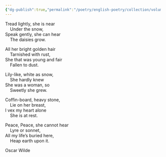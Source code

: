 ```yaml
---
{"dg-publish":true,"permalink":"/poetry/english-poetry/collection/volume-01/requiescat/"}
---
```





Tread lightly, she is near  
    Under the snow,  
Speak gently, she can hear  
    The daisies grow.

All her bright golden hair  
    Tarnished with rust,  
She that was young and fair  
    Fallen to dust.

Lily-like, white as snow,  
    She hardly knew  
She was a woman, so  
    Sweetly she grew.

Coffin-board, heavy stone,  
    Lie on her breast,  
I vex my heart alone  
    She is at rest.

Peace, Peace, she cannot hear  
    Lyre or sonnet,  
All my life’s buried here,  
    Heap earth upon it.

Oscar Wilde